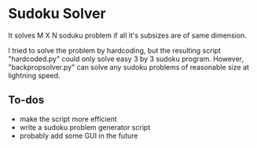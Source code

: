 # Sudoku Solver
It solves M X N soduku problem if all it's subsizes are of same dimension.

I tried to solve the problem by hardcoding, but the resulting script "hardcoded.py" could only solve easy 3 by 3 sudoku program. However, "backpropsolver.py" can solve any sudoku problems of reasonable size at lightning speed.

## To-dos
- make the script more efficient
- write a sudoku problem generator script
- probably add some GUI in the future

